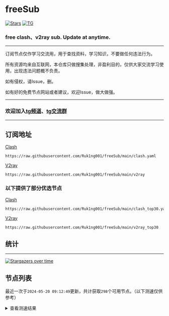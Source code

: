 # freeSub
[![Stars](https://img.shields.io/github/stars/Ruk1ng001/freeSub)](https://github.com/Ruk1ng001/freeSub/stargazers)
[![TG](https://img.shields.io/badge/Telegram-gray?logo=Telegram)](https://t.me/Ruk1ng001)
### free clash、v2ray sub. Update at anytime.

---

订阅节点仅作学习交流用，用于查找资料，学习知识，不要做任何违法行为。

所有资源均来自互联网，本仓库只做搜集处理，非盈利目的，仅供大家交流学习使用，出现违法问题概不负责。

如有侵权，请Issue，删。

如有好的免费节点网站或者建议，欢迎Issue，做大做强。

---

### 欢迎加入[tg频道](https://t.me/Ruk1ng001)、[tg交流群](https://t.me/+-e-b04EE5Cw2NmU1)

---

## 订阅地址
[Clash](https://raw.githubusercontent.com/Ruk1ng001/freeSub/main/clash.yaml)
```
https://raw.githubusercontent.com/Ruk1ng001/freeSub/main/clash.yaml
```
[V2ray](https://raw.githubusercontent.com/Ruk1ng001/freeSub/main/v2ray)
```
https://raw.githubusercontent.com/Ruk1ng001/freeSub/main/v2ray
```
### 以下提供了部分优选节点

[Clash](https://raw.githubusercontent.com/Ruk1ng001/freeSub/main/clash_top30.yaml)
```
https://raw.githubusercontent.com/Ruk1ng001/freeSub/main/clash_top30.yaml
```
[V2ray](https://raw.githubusercontent.com/Ruk1ng001/freeSub/main/v2ray_top30)
```
https://raw.githubusercontent.com/Ruk1ng001/freeSub/main/v2ray_top30
```

## 统计

---

[![Stargazers over time](https://starchart.cc/Ruk1ng001/freeSub.svg)](https://starchart.cc/Ruk1ng001/freeSub)

## 节点列表

最近一次于`2024-05-20 09:12:49`更新，共计获取`298`个可用节点。（以下测速仅供参考）

<details> <summary>查看测速结果</summary>

| 序号 | 节点 | 带宽 | 延迟 |
|:--:|:--:|:--:|:--:|
 | 1 | github.com/Ruk1ng001_2306407879 | 1.72MB/s | 324.00ms |
 | 2 | github.com/Ruk1ng001_3322493148 | 1.55MB/s | 469.00ms |
 | 3 | github.com/Ruk1ng001_2163870954 | 1.51MB/s | 369.00ms |
 | 4 | github.com/Ruk1ng001_1849366068 | 1.39MB/s | 509.00ms |
 | 5 | github.com/Ruk1ng001_1537578765 | 1.38MB/s | 447.00ms |
 | 6 | github.com/Ruk1ng001_149570347 | 1.20MB/s | 384.00ms |
 | 7 | github.com/Ruk1ng001_1708283347 | 1.20MB/s | 510.00ms |
 | 8 | github.com/Ruk1ng001_2004102139 | 1.16MB/s | 370.00ms |
 | 9 | github.com/Ruk1ng001_3898565764 | 1.15MB/s | 568.00ms |
 | 10 | github.com/Ruk1ng001_839126155 | 1.14MB/s | 355.00ms |
 | 11 | github.com/Ruk1ng001_3286246519 | 1.14MB/s | 386.00ms |
 | 12 | github.com/Ruk1ng001_4140861531 | 1.14MB/s | 663.00ms |
 | 13 | github.com/Ruk1ng001_777700868 | 1.13MB/s | 415.00ms |
 | 14 | github.com/Ruk1ng001_3417393039 | 1.10MB/s | 588.00ms |
 | 15 | github.com/Ruk1ng001_3293006801 | 1006.33KB/s | 721.00ms |
 | 16 | github.com/Ruk1ng001_2538090666 | 978.62KB/s | 502.00ms |
 | 17 | github.com/Ruk1ng001_1238702783 | 977.97KB/s | 693.00ms |
 | 18 | github.com/Ruk1ng001_1744315239 | 957.33KB/s | 320.00ms |
 | 19 | github.com/Ruk1ng001_2223018783 | 954.15KB/s | 694.00ms |
 | 20 | github.com/Ruk1ng001_1964030541 | 923.16KB/s | 604.00ms |
 | 21 | github.com/Ruk1ng001_2021478874 | 867.35KB/s | 421.00ms |
 | 22 | github.com/Ruk1ng001_1132634313 | 860.39KB/s | 909.00ms |
 | 23 | github.com/Ruk1ng001_3827769526 | 859.32KB/s | 464.00ms |
 | 24 | github.com/Ruk1ng001_2962427332 | 845.59KB/s | 400.00ms |
 | 25 | github.com/Ruk1ng001_3412803857 | 838.98KB/s | 573.00ms |
 | 26 | github.com/Ruk1ng001_3564040109 | 831.45KB/s | 638.00ms |
 | 27 | github.com/Ruk1ng001_672420405 | 827.29KB/s | 538.00ms |
 | 28 | github.com/Ruk1ng001_3194308421 | 816.92KB/s | 666.00ms |
 | 29 | github.com/Ruk1ng001_3718927122 | 775.02KB/s | 339.00ms |
 | 30 | github.com/Ruk1ng001_2967516307 | 774.48KB/s | 458.00ms |
 | 31 | github.com/Ruk1ng001_805306763 | 764.96KB/s | 340.00ms |
 | 32 | github.com/Ruk1ng001_628343702 | 746.02KB/s | 442.00ms |
 | 33 | github.com/Ruk1ng001_796916901 | 742.34KB/s | 721.00ms |
 | 34 | github.com/Ruk1ng001_400971130 | 741.26KB/s | 938.00ms |
 | 35 | github.com/Ruk1ng001_3934250345 | 732.80KB/s | 478.00ms |
 | 36 | github.com/Ruk1ng001_1490566360 | 725.83KB/s | 784.00ms |
 | 37 | github.com/Ruk1ng001_1108544810 | 717.09KB/s | 754.00ms |
 | 38 | github.com/Ruk1ng001_864906418 | 715.53KB/s | 966.00ms |
 | 39 | github.com/Ruk1ng001_4225185103 | 707.23KB/s | 807.00ms |
 | 40 | github.com/Ruk1ng001_2388744676 | 706.82KB/s | 586.00ms |
 | 41 | github.com/Ruk1ng001_34491053 | 691.03KB/s | 825.00ms |
 | 42 | github.com/Ruk1ng001_3269994149 | 687.64KB/s | 971.00ms |
 | 43 | github.com/Ruk1ng001_402196054 | 655.01KB/s | 652.00ms |
 | 44 | github.com/Ruk1ng001_2788918013 | 628.83KB/s | 1106.00ms |
 | 45 | github.com/Ruk1ng001_1938509145 | 627.78KB/s | 280.00ms |
 | 46 | github.com/Ruk1ng001_1472351678 | 607.77KB/s | 1249.00ms |
 | 47 | github.com/Ruk1ng001_2308501734 | 607.23KB/s | 1250.00ms |
 | 48 | github.com/Ruk1ng001_2194615537 | 596.73KB/s | 1281.00ms |
 | 49 | github.com/Ruk1ng001_1903292082 | 594.53KB/s | 701.00ms |
 | 50 | github.com/Ruk1ng001_630106339 | 584.88KB/s | 499.00ms |
 | 51 | github.com/Ruk1ng001_459534470 | 584.41KB/s | 1271.00ms |
 | 52 | github.com/Ruk1ng001_1034331182 | 583.17KB/s | 1269.00ms |
 | 53 | github.com/Ruk1ng001_2245605695 | 572.31KB/s | 615.00ms |
 | 54 | github.com/Ruk1ng001_462758045 | 571.95KB/s | 903.00ms |
 | 55 | github.com/Ruk1ng001_856347142 | 570.50KB/s | 1154.00ms |
 | 56 | github.com/Ruk1ng001_2054894954 | 570.26KB/s | 1337.00ms |
 | 57 | github.com/Ruk1ng001_147306663 | 569.55KB/s | 946.00ms |
 | 58 | github.com/Ruk1ng001_2381704039 | 561.49KB/s | 1004.00ms |
 | 59 | github.com/Ruk1ng001_3970925062 | 557.70KB/s | 871.00ms |
 | 60 | github.com/Ruk1ng001_4063309201 | 556.02KB/s | 1382.00ms |
 | 61 | github.com/Ruk1ng001_1867123431 | 554.07KB/s | 1020.00ms |
 | 62 | github.com/Ruk1ng001_185289708 | 548.25KB/s | 1046.00ms |
 | 63 | github.com/Ruk1ng001_1658202397 | 545.68KB/s | 833.00ms |
 | 64 | github.com/Ruk1ng001_4247945564 | 543.16KB/s | 1036.00ms |
 | 65 | github.com/Ruk1ng001_2690750277 | 541.47KB/s | 913.00ms |
 | 66 | github.com/Ruk1ng001_743245154 | 541.28KB/s | 1019.00ms |
 | 67 | github.com/Ruk1ng001_2410055517 | 541.24KB/s | 1028.00ms |
 | 68 | github.com/Ruk1ng001_677993307 | 541.06KB/s | 1034.00ms |
 | 69 | github.com/Ruk1ng001_2070134522 | 537.88KB/s | 1032.00ms |
 | 70 | github.com/Ruk1ng001_2193625575 | 527.68KB/s | 1496.00ms |
 | 71 | github.com/Ruk1ng001_3756619769 | 522.58KB/s | 1447.00ms |
 | 72 | github.com/Ruk1ng001_1733174884 | 519.91KB/s | 1205.00ms |
 | 73 | github.com/Ruk1ng001_1446164326 | 516.38KB/s | 984.00ms |
 | 74 | github.com/Ruk1ng001_3886108336 | 508.19KB/s | 1013.00ms |
 | 75 | github.com/Ruk1ng001_2331380910 | 507.53KB/s | 1042.00ms |
 | 76 | github.com/Ruk1ng001_3499963029 | 506.52KB/s | 1027.00ms |
 | 77 | github.com/Ruk1ng001_3882293630 | 506.43KB/s | 1090.00ms |
 | 78 | github.com/Ruk1ng001_1616468470 | 506.05KB/s | 809.00ms |
 | 79 | github.com/Ruk1ng001_4066136060 | 505.80KB/s | 1101.00ms |
 | 80 | github.com/Ruk1ng001_1509453741 | 505.61KB/s | 1117.00ms |
 | 81 | github.com/Ruk1ng001_3119109947 | 505.56KB/s | 1566.00ms |
 | 82 | github.com/Ruk1ng001_2986819677 | 505.17KB/s | 1077.00ms |
 | 83 | github.com/Ruk1ng001_910033232 | 505.13KB/s | 1084.00ms |
 | 84 | github.com/Ruk1ng001_4135834119 | 503.41KB/s | 1072.00ms |
 | 85 | github.com/Ruk1ng001_382033179 | 500.72KB/s | 1008.00ms |
 | 86 | github.com/Ruk1ng001_556505260 | 500.36KB/s | 1062.00ms |
 | 87 | github.com/Ruk1ng001_1036870570 | 499.87KB/s | 1434.00ms |
 | 88 | github.com/Ruk1ng001_166337732 | 499.70KB/s | 1089.00ms |
 | 89 | github.com/Ruk1ng001_3969088357 | 494.59KB/s | 1590.00ms |
 | 90 | github.com/Ruk1ng001_2822955067 | 494.43KB/s | 1610.00ms |
 | 91 | github.com/Ruk1ng001_3212328957 | 490.54KB/s | 1631.00ms |
 | 92 | github.com/Ruk1ng001_2127051887 | 490.09KB/s | 1609.00ms |
 | 93 | github.com/Ruk1ng001_3549260583 | 487.31KB/s | 1489.00ms |
 | 94 | github.com/Ruk1ng001_3889678921 | 484.23KB/s | 1447.00ms |
 | 95 | github.com/Ruk1ng001_3927315096 | 482.70KB/s | 1686.00ms |
 | 96 | github.com/Ruk1ng001_2547079726 | 480.48KB/s | 1462.00ms |
 | 97 | github.com/Ruk1ng001_1356209761 | 480.37KB/s | 1574.00ms |
 | 98 | github.com/Ruk1ng001_2560504633 | 479.01KB/s | 1457.00ms |
 | 99 | github.com/Ruk1ng001_986862858 | 475.58KB/s | 385.00ms |
 | 100 | github.com/Ruk1ng001_3450185802 | 475.17KB/s | 975.00ms |
 | 101 | github.com/Ruk1ng001_3557028703 | 472.60KB/s | 1653.00ms |
 | 102 | github.com/Ruk1ng001_3007123315 | 472.24KB/s | 1617.00ms |
 | 103 | github.com/Ruk1ng001_661344923 | 464.93KB/s | 1634.00ms |
 | 104 | github.com/Ruk1ng001_2671886144 | 464.79KB/s | 935.00ms |
 | 105 | github.com/Ruk1ng001_2210519284 | 464.06KB/s | 1754.00ms |
 | 106 | github.com/Ruk1ng001_4081786936 | 463.23KB/s | 1062.00ms |
 | 107 | github.com/Ruk1ng001_2145981711 | 459.60KB/s | 1682.00ms |
 | 108 | github.com/Ruk1ng001_1422081840 | 455.53KB/s | 1670.00ms |
 | 109 | github.com/Ruk1ng001_1397889987 | 454.90KB/s | 1634.00ms |
 | 110 | github.com/Ruk1ng001_762803762 | 453.37KB/s | 646.00ms |
 | 111 | github.com/Ruk1ng001_307022608 | 452.40KB/s | 1513.00ms |
 | 112 | github.com/Ruk1ng001_4254612172 | 451.24KB/s | 1215.00ms |
 | 113 | github.com/Ruk1ng001_1170082256 | 449.61KB/s | 1599.00ms |
 | 114 | github.com/Ruk1ng001_1673641397 | 448.05KB/s | 812.00ms |
 | 115 | github.com/Ruk1ng001_2885853846 | 438.62KB/s | 1538.00ms |
 | 116 | github.com/Ruk1ng001_2725052174 | 438.26KB/s | 785.00ms |
 | 117 | github.com/Ruk1ng001_286035895 | 437.03KB/s | 1445.00ms |
 | 118 | github.com/Ruk1ng001_24015290 | 431.92KB/s | 1059.00ms |
 | 119 | github.com/Ruk1ng001_775476669 | 430.71KB/s | 1436.00ms |
 | 120 | github.com/Ruk1ng001_3308827420 | 425.12KB/s | 1392.00ms |
 | 121 | github.com/Ruk1ng001_1362513501 | 422.65KB/s | 1372.00ms |
 | 122 | github.com/Ruk1ng001_184998897 | 415.46KB/s | 1476.00ms |
 | 123 | github.com/Ruk1ng001_2576067023 | 413.37KB/s | 1310.00ms |
 | 124 | github.com/Ruk1ng001_706619102 | 412.25KB/s | 1215.00ms |
 | 125 | github.com/Ruk1ng001_2750607913 | 410.55KB/s | 1249.00ms |
 | 126 | github.com/Ruk1ng001_3272259734 | 409.64KB/s | 1208.00ms |
 | 127 | github.com/Ruk1ng001_4221750867 | 409.02KB/s | 1219.00ms |
 | 128 | github.com/Ruk1ng001_1236950337 | 408.34KB/s | 1614.00ms |
 | 129 | github.com/Ruk1ng001_254202282 | 408.33KB/s | 1258.00ms |
 | 130 | github.com/Ruk1ng001_1778976388 | 407.92KB/s | 1222.00ms |
 | 131 | github.com/Ruk1ng001_23743381 | 407.61KB/s | 1236.00ms |
 | 132 | github.com/Ruk1ng001_339647967 | 407.03KB/s | 1250.00ms |
 | 133 | github.com/Ruk1ng001_4258262339 | 406.85KB/s | 1253.00ms |
 | 134 | github.com/Ruk1ng001_1557395967 | 406.54KB/s | 1226.00ms |
 | 135 | github.com/Ruk1ng001_1024834280 | 406.49KB/s | 1208.00ms |
 | 136 | github.com/Ruk1ng001_1372051761 | 405.91KB/s | 1259.00ms |
 | 137 | github.com/Ruk1ng001_1426541841 | 405.79KB/s | 1226.00ms |
 | 138 | github.com/Ruk1ng001_2327257468 | 404.88KB/s | 1297.00ms |
 | 139 | github.com/Ruk1ng001_1518864211 | 404.53KB/s | 1256.00ms |
 | 140 | github.com/Ruk1ng001_3385656539 | 403.66KB/s | 2090.00ms |
 | 141 | github.com/Ruk1ng001_4091694397 | 403.60KB/s | 1257.00ms |
 | 142 | github.com/Ruk1ng001_3444391574 | 403.15KB/s | 1265.00ms |
 | 143 | github.com/Ruk1ng001_3319348637 | 403.05KB/s | 1246.00ms |
 | 144 | github.com/Ruk1ng001_2997387401 | 402.85KB/s | 1306.00ms |
 | 145 | github.com/Ruk1ng001_2160597373 | 402.80KB/s | 1267.00ms |
 | 146 | github.com/Ruk1ng001_1704870201 | 402.71KB/s | 2081.00ms |
 | 147 | github.com/Ruk1ng001_1674311657 | 402.48KB/s | 1253.00ms |
 | 148 | github.com/Ruk1ng001_3635239675 | 402.47KB/s | 1245.00ms |
 | 149 | github.com/Ruk1ng001_3198540553 | 402.43KB/s | 1264.00ms |
 | 150 | github.com/Ruk1ng001_2620033493 | 401.97KB/s | 1244.00ms |
 | 151 | github.com/Ruk1ng001_380130438 | 401.82KB/s | 1248.00ms |
 | 152 | github.com/Ruk1ng001_3932046545 | 401.66KB/s | 1263.00ms |
 | 153 | github.com/Ruk1ng001_3607103000 | 401.64KB/s | 1270.00ms |
 | 154 | github.com/Ruk1ng001_1563340458 | 401.21KB/s | 1285.00ms |
 | 155 | github.com/Ruk1ng001_2088886888 | 401.13KB/s | 1267.00ms |
 | 156 | github.com/Ruk1ng001_1320228236 | 401.11KB/s | 1258.00ms |
 | 157 | github.com/Ruk1ng001_1184005405 | 401.02KB/s | 1511.00ms |
 | 158 | github.com/Ruk1ng001_3418298641 | 400.86KB/s | 1271.00ms |
 | 159 | github.com/Ruk1ng001_916602364 | 400.12KB/s | 1306.00ms |
 | 160 | github.com/Ruk1ng001_1712514616 | 400.04KB/s | 1316.00ms |
 | 161 | github.com/Ruk1ng001_2218194186 | 399.50KB/s | 1493.00ms |
 | 162 | github.com/Ruk1ng001_3010197752 | 398.61KB/s | 1302.00ms |
 | 163 | github.com/Ruk1ng001_1698104974 | 398.11KB/s | 1280.00ms |
 | 164 | github.com/Ruk1ng001_2191687096 | 397.63KB/s | 1299.00ms |
 | 165 | github.com/Ruk1ng001_1846650742 | 397.39KB/s | 1280.00ms |
 | 166 | github.com/Ruk1ng001_32069732 | 397.24KB/s | 1305.00ms |
 | 167 | github.com/Ruk1ng001_4145932035 | 396.60KB/s | 1255.00ms |
 | 168 | github.com/Ruk1ng001_1724781220 | 395.35KB/s | 1290.00ms |
 | 169 | github.com/Ruk1ng001_3217333019 | 395.14KB/s | 1254.00ms |
 | 170 | github.com/Ruk1ng001_54239677 | 393.81KB/s | 1272.00ms |
 | 171 | github.com/Ruk1ng001_2254600636 | 393.34KB/s | 2052.00ms |
 | 172 | github.com/Ruk1ng001_3543698725 | 392.07KB/s | 1470.00ms |
 | 173 | github.com/Ruk1ng001_648817093 | 391.50KB/s | 1329.00ms |
 | 174 | github.com/Ruk1ng001_1993975900 | 391.41KB/s | 1283.00ms |
 | 175 | github.com/Ruk1ng001_44098467 | 389.71KB/s | 629.00ms |
 | 176 | github.com/Ruk1ng001_3366590102 | 389.45KB/s | 1318.00ms |
 | 177 | github.com/Ruk1ng001_1872437569 | 387.56KB/s | 1879.00ms |
 | 178 | github.com/Ruk1ng001_295479432 | 387.50KB/s | 1476.00ms |
 | 179 | github.com/Ruk1ng001_4116185635 | 385.78KB/s | 1336.00ms |
 | 180 | github.com/Ruk1ng001_2013146544 | 383.72KB/s | 1024.00ms |
 | 181 | github.com/Ruk1ng001_3782238614 | 382.32KB/s | 1561.00ms |
 | 182 | github.com/Ruk1ng001_74991844 | 380.65KB/s | 1260.00ms |
 | 183 | github.com/Ruk1ng001_4160260175 | 379.86KB/s | 1979.00ms |
 | 184 | github.com/Ruk1ng001_4213900525 | 378.78KB/s | 1248.00ms |
 | 185 | github.com/Ruk1ng001_1165338189 | 378.46KB/s | 1347.00ms |
 | 186 | github.com/Ruk1ng001_2154025448 | 377.52KB/s | 1364.00ms |
 | 187 | github.com/Ruk1ng001_3802589557 | 375.79KB/s | 1326.00ms |
 | 188 | github.com/Ruk1ng001_2479152281 | 375.51KB/s | 1203.00ms |
 | 189 | github.com/Ruk1ng001_4125802957 | 374.31KB/s | 1271.00ms |
 | 190 | github.com/Ruk1ng001_3796575036 | 372.82KB/s | 1247.00ms |
 | 191 | github.com/Ruk1ng001_458165570 | 372.60KB/s | 1907.00ms |
 | 192 | github.com/Ruk1ng001_3469316866 | 371.12KB/s | 1955.00ms |
 | 193 | github.com/Ruk1ng001_3681621484 | 370.54KB/s | 1245.00ms |
 | 194 | github.com/Ruk1ng001_711096051 | 370.14KB/s | 1266.00ms |
 | 195 | github.com/Ruk1ng001_1308962382 | 369.53KB/s | 1250.00ms |
 | 196 | github.com/Ruk1ng001_838451797 | 368.93KB/s | 1382.00ms |
 | 197 | github.com/Ruk1ng001_1126910244 | 366.63KB/s | 1227.00ms |
 | 198 | github.com/Ruk1ng001_1302227927 | 365.64KB/s | 1217.00ms |
 | 199 | github.com/Ruk1ng001_1302235713 | 365.56KB/s | 1257.00ms |
 | 200 | github.com/Ruk1ng001_1676283943 | 364.14KB/s | 1220.00ms |
 | 201 | github.com/Ruk1ng001_237030643 | 363.22KB/s | 1255.00ms |
 | 202 | github.com/Ruk1ng001_321207043 | 362.84KB/s | 1235.00ms |
 | 203 | github.com/Ruk1ng001_39864713 | 362.64KB/s | 1237.00ms |
 | 204 | github.com/Ruk1ng001_232530589 | 362.64KB/s | 2228.00ms |
 | 205 | github.com/Ruk1ng001_663807944 | 362.27KB/s | 1536.00ms |
 | 206 | github.com/Ruk1ng001_3997140244 | 360.25KB/s | 1296.00ms |
 | 207 | github.com/Ruk1ng001_1092046360 | 360.01KB/s | 1258.00ms |
 | 208 | github.com/Ruk1ng001_2674404594 | 359.74KB/s | 1423.00ms |
 | 209 | github.com/Ruk1ng001_1091569262 | 359.24KB/s | 1243.00ms |
 | 210 | github.com/Ruk1ng001_3499179898 | 359.14KB/s | 1274.00ms |
 | 211 | github.com/Ruk1ng001_2744246456 | 356.34KB/s | 1250.00ms |
 | 212 | github.com/Ruk1ng001_2507663752 | 355.94KB/s | 1248.00ms |
 | 213 | github.com/Ruk1ng001_3622565782 | 353.74KB/s | 1294.00ms |
 | 214 | github.com/Ruk1ng001_1106270083 | 353.39KB/s | 1265.00ms |
 | 215 | github.com/Ruk1ng001_1695599451 | 351.57KB/s | 1270.00ms |
 | 216 | github.com/Ruk1ng001_1232719216 | 349.45KB/s | 1270.00ms |
 | 217 | github.com/Ruk1ng001_3744005356 | 347.52KB/s | 1232.00ms |
 | 218 | github.com/Ruk1ng001_961392496 | 347.25KB/s | 1542.00ms |
 | 219 | github.com/Ruk1ng001_3574727745 | 347.15KB/s | 2370.00ms |
 | 220 | github.com/Ruk1ng001_1275629138 | 347.11KB/s | 2155.00ms |
 | 221 | github.com/Ruk1ng001_2963130294 | 341.85KB/s | 1297.00ms |
 | 222 | github.com/Ruk1ng001_1695152293 | 341.19KB/s | 1239.00ms |
 | 223 | github.com/Ruk1ng001_2269129838 | 338.99KB/s | 2192.00ms |
 | 224 | github.com/Ruk1ng001_3749175554 | 337.88KB/s | 1259.00ms |
 | 225 | github.com/Ruk1ng001_1295306959 | 337.12KB/s | 2118.00ms |
 | 226 | github.com/Ruk1ng001_784932094 | 337.05KB/s | 1256.00ms |
 | 227 | github.com/Ruk1ng001_1611599249 | 336.90KB/s | 1263.00ms |
 | 228 | github.com/Ruk1ng001_618011014 | 334.99KB/s | 1267.00ms |
 | 229 | github.com/Ruk1ng001_4084287366 | 328.22KB/s | 2050.00ms |
 | 230 | github.com/Ruk1ng001_3319569157 | 322.79KB/s | 2063.00ms |
 | 231 | github.com/Ruk1ng001_2172465582 | 315.39KB/s | 2357.00ms |
 | 232 | github.com/Ruk1ng001_1542644257 | 315.12KB/s | 1378.00ms |
 | 233 | github.com/Ruk1ng001_1670820960 | 313.74KB/s | 1374.00ms |
 | 234 | github.com/Ruk1ng001_1455062586 | 310.50KB/s | 1125.00ms |
 | 235 | github.com/Ruk1ng001_2920426523 | 310.48KB/s | 1452.00ms |
 | 236 | github.com/Ruk1ng001_3823424035 | 309.87KB/s | 2039.00ms |
 | 237 | github.com/Ruk1ng001_1443729558 | 305.45KB/s | 1317.00ms |
 | 238 | github.com/Ruk1ng001_1616407654 | 300.42KB/s | 2393.00ms |
 | 239 | github.com/Ruk1ng001_279295742 | 298.58KB/s | 1787.00ms |
 | 240 | github.com/Ruk1ng001_3553835471 | 298.25KB/s | 1742.00ms |
 | 241 | github.com/Ruk1ng001_1336516738 | 297.86KB/s | 1864.00ms |
 | 242 | github.com/Ruk1ng001_395496207 | 297.00KB/s | 1105.00ms |
 | 243 | github.com/Ruk1ng001_3362580199 | 295.87KB/s | 1088.00ms |
 | 244 | github.com/Ruk1ng001_102931221 | 292.70KB/s | 1846.00ms |
 | 245 | github.com/Ruk1ng001_636729073 | 292.58KB/s | 516.00ms |
 | 246 | github.com/Ruk1ng001_1429149516 | 285.94KB/s | 1890.00ms |
 | 247 | github.com/Ruk1ng001_3323569273 | 281.75KB/s | 2066.00ms |
 | 248 | github.com/Ruk1ng001_368365411 | 274.58KB/s | 2000.00ms |
 | 249 | github.com/Ruk1ng001_3773318312 | 273.62KB/s | 1634.00ms |
 | 250 | github.com/Ruk1ng001_1370193001 | 264.85KB/s | 1273.00ms |
 | 251 | github.com/Ruk1ng001_59509070 | 264.64KB/s | 1406.00ms |
 | 252 | github.com/Ruk1ng001_1529393040 | 264.37KB/s | 1646.00ms |
 | 253 | github.com/Ruk1ng001_2605417371 | 255.54KB/s | 1960.00ms |
 | 254 | github.com/Ruk1ng001_2987427352 | 255.50KB/s | 935.00ms |
 | 255 | github.com/Ruk1ng001_390994783 | 255.16KB/s | 904.00ms |
 | 256 | github.com/Ruk1ng001_2578079542 | 255.04KB/s | 1477.00ms |
 | 257 | github.com/Ruk1ng001_824361151 | 254.68KB/s | 1147.00ms |
 | 258 | github.com/Ruk1ng001_3392725797 | 254.61KB/s | 511.00ms |
 | 259 | github.com/Ruk1ng001_3835159238 | 253.42KB/s | 2212.00ms |
 | 260 | github.com/Ruk1ng001_2183745117 | 252.56KB/s | 1366.00ms |
 | 261 | github.com/Ruk1ng001_3578822674 | 250.81KB/s | 1039.00ms |
 | 262 | github.com/Ruk1ng001_1949834308 | 243.98KB/s | 2093.00ms |
 | 263 | github.com/Ruk1ng001_2617501041 | 226.77KB/s | 1061.00ms |
 | 264 | github.com/Ruk1ng001_3362003740 | 221.06KB/s | 1355.00ms |
 | 265 | github.com/Ruk1ng001_3321698845 | 212.46KB/s | 727.00ms |
 | 266 | github.com/Ruk1ng001_2386156489 | 211.97KB/s | 637.00ms |
 | 267 | github.com/Ruk1ng001_3402559863 | 186.66KB/s | 745.00ms |
 | 268 | github.com/Ruk1ng001_4002426314 | 170.43KB/s | 819.00ms |
 | 269 | github.com/Ruk1ng001_1694492034 | 170.41KB/s | 620.00ms |
 | 270 | github.com/Ruk1ng001_875476746 | 169.81KB/s | 2345.00ms |
 | 271 | github.com/Ruk1ng001_1551530121 | 169.81KB/s | 633.00ms |
 | 272 | github.com/Ruk1ng001_1756145984 | 169.70KB/s | 815.00ms |
 | 273 | github.com/Ruk1ng001_167606130 | 165.27KB/s | 2220.00ms |
 | 274 | github.com/Ruk1ng001_2304014836 | 162.80KB/s | 1052.00ms |
 | 275 | github.com/Ruk1ng001_3179125206 | 161.26KB/s | 2012.00ms |
 | 276 | github.com/Ruk1ng001_2389018876 | 159.28KB/s | 1923.00ms |
 | 277 | github.com/Ruk1ng001_1151839670 | 145.05KB/s | 744.00ms |
 | 278 | github.com/Ruk1ng001_1307001835 | 143.59KB/s | 1869.00ms |
 | 279 | github.com/Ruk1ng001_1079250985 | 127.82KB/s | 524.00ms |
 | 280 | github.com/Ruk1ng001_1673645169 | 125.03KB/s | 2379.00ms |
 | 281 | github.com/Ruk1ng001_2444288737 | 118.54KB/s | 2043.00ms |
 | 282 | github.com/Ruk1ng001_1086011944 | 89.69KB/s | 664.00ms |
 | 283 | github.com/Ruk1ng001_1388672434 | 84.97KB/s | 465.00ms |
 | 284 | github.com/Ruk1ng001_436660577 | 84.81KB/s | 431.00ms |
 | 285 | github.com/Ruk1ng001_4223072383 | 77.31KB/s | 2084.00ms |
 | 286 | github.com/Ruk1ng001_3878535274 | 67.74KB/s | 1691.00ms |
 | 287 |  | N/A | N/A |
 | 288 |  | N/A | N/A |
 | 289 |  | N/A | N/A |
 | 290 |  | N/A | N/A |
 | 291 |  | N/A | N/A |
 | 292 |  | N/A | N/A |
 | 293 |  | N/A | N/A |
 | 294 |  | N/A | N/A |
 | 295 |  | N/A | N/A |
 | 296 |  | N/A | N/A |
 | 297 |  | N/A | N/A |
 | 298 |  | N/A | N/A |


</details>